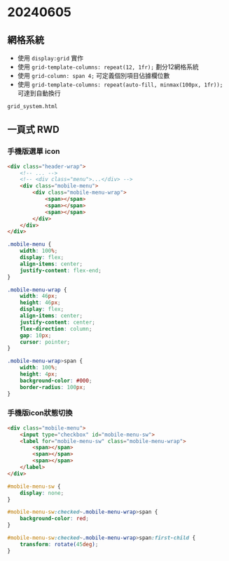 # 20240605

## 網格系統

- 使用 `display:grid` 實作
- 使用 `grid-template-columns: repeat(12, 1fr);` 劃分12網格系統
- 使用 `grid-column: span 4;` 可定義個別項目佔據欄位數
- 使用 `grid-template-columns: repeat(auto-fill, minmax(100px, 1fr));` 可達到自動換行

`grid_system.html`

## 一頁式 RWD

### 手機版選單 icon


```html
<div class="header-wrap">
    <!-- ... -->
    <!-- <div class="menu">...</div> -->
    <div class="mobile-menu">
        <div class="mobile-menu-wrap">
            <span></span>
            <span></span>
            <span></span>
        </div>
    </div>
</div>
```

```css
.mobile-menu {
    width: 100%;
    display: flex;
    align-items: center;
    justify-content: flex-end;
}

.mobile-menu-wrap {
    width: 46px;
    height: 46px;
    display: flex;
    align-items: center;
    justify-content: center;
    flex-direction: column;
    gap: 10px;
    cursor: pointer;
}

.mobile-menu-wrap>span {
    width: 100%;
    height: 4px;
    background-color: #000;
    border-radius: 100px;
}
```

### 手機版icon狀態切換

```html
<div class="mobile-menu">
    <input type="checkbox" id="mobile-menu-sw">
    <label for="mobile-menu-sw" class="mobile-menu-wrap">
        <span></span>
        <span></span>
        <span></span>
    </label>
</div>
```

```css
#mobile-menu-sw {
    display: none;
}

#mobile-menu-sw:checked~.mobile-menu-wrap>span {
    background-color: red;
}

#mobile-menu-sw:checked~.mobile-menu-wrap>span:first-child {
    transform: rotate(45deg);
}
```